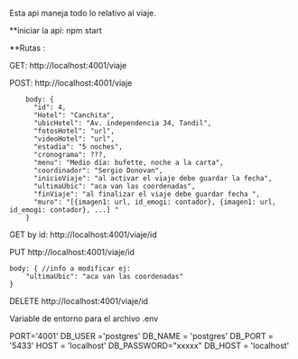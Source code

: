 Esta api maneja todo lo relativo al viaje. 


**iniciar la api: npm start


**Rutas :


GET: http://localhost:4001/viaje  


POST: http://localhost:4001/viaje 


        body: {  
          "id": 4,
          "Hotel": "Canchita",
          "ubicHotel": "Av. independencia 34, Tandil",          
          "fotosHotel": "url",
          "videoHotel": "url",
          "estadia": "5 noches",
          "cronograma": ???,
          "menu": "Medio día: bufette, noche a la carta",
          "coordinador": "Sergio Donovan",
          "inicioViaje": "al activar el viaje debe guardar la fecha",
          "ultimaUbic": "aca van las coordenadas",
          "finViaje": "al finalizar el viaje debe guardar fecha ",
          "muro": "[{imagen1: url, id_emogi: contador}, {imagen1: url, id_emogi: contador}, ...] "
        }


GET by id: http://localhost:4001/viaje/id


PUT http://localhost:4001/viaje/id


    body: { //info a modificar ej:
        "ultimaUbic": "aca van las coordenadas"
    }

    
DELETE http://localhost:4001/viaje/id


Variable de entorno para el archivo .env


PORT='4001'
DB_USER ='postgres'
DB_NAME = 'postgres'
DB_PORT = '5433'
HOST = 'localhost'
DB_PASSWORD="xxxxx"
DB_HOST = 'localhost'
